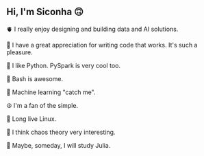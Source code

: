 ## Hi, I'm Siconha 🙃

🫀 I really enjoy designing and building data and AI solutions.

🌟 I have a great appreciation for writing code that works. It's such a pleasure.

🐍 I like Python. PySpark is very cool too.

🖤 Bash is awesome.

🤖 Machine learning "catch me".

☮️ I'm a fan of the simple.

🐧 Long live Linux.

💬 I think chaos theory very interesting.

📓 Maybe, someday, I will study Julia.

<!--
**fsiconha/fsiconha** is a ✨ _special_ ✨ repository because its `README.md` (this file) appears on your GitHub profile.

Here are some ideas to get you started:

- 🔭 I’m currently working on ...
- 🌱 I’m currently learning ...
- 👯 I’m looking to collaborate on ...
- 🤔 I’m looking for help with ...
- 💬 Ask me about ...
- 📫 How to reach me: ...
- 😄 Pronouns: ...
- ⚡ Fun fact: ...
-->
